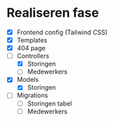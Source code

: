 # Realiseren fase

* [X] Frontend config (Tailwind CSS)
* [X] Templates
* [X] 404 page
* [ ] Controllers
  * [X] Storingen
  * [ ] Medewerkers
* [X] Models
  * [X] Storingen
* [ ] Migrations
  * [ ] Storingen tabel
  * [ ] Medewerkers

